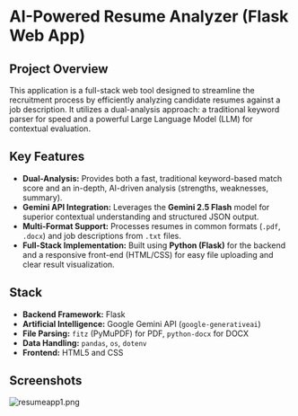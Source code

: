 # AI-Powered Resume Analyzer (Flask Web App)
##  Project Overview
This application is a full-stack web tool designed to streamline the recruitment process by efficiently analyzing candidate resumes against a job description. It utilizes a dual-analysis approach: a traditional keyword parser for speed and a powerful Large Language Model (LLM) for contextual evaluation.
##  Key Features
* **Dual-Analysis:** Provides both a fast, traditional keyword-based match score and an in-depth, AI-driven analysis (strengths, weaknesses, summary).
* **Gemini API Integration:** Leverages the **Gemini 2.5 Flash** model for superior contextual understanding and structured JSON output.
* **Multi-Format Support:** Processes resumes in common formats (`.pdf`, `.docx`) and job descriptions from `.txt` files.
* **Full-Stack Implementation:** Built using **Python (Flask)** for the backend and a responsive front-end (HTML/CSS) for easy file uploading and clear result visualization.

##  Stack
* **Backend Framework:** Flask
* **Artificial Intelligence:** Google Gemini API (`google-generativeai`)
* **File Parsing:** `fitz` (PyMuPDF) for PDF, `python-docx` for DOCX
* **Data Handling:** `pandas`, `os`, `dotenv`
* **Frontend:** HTML5 and CSS

## Screenshots
![resumeapp1.png](images%2Fresumeapp1.png)